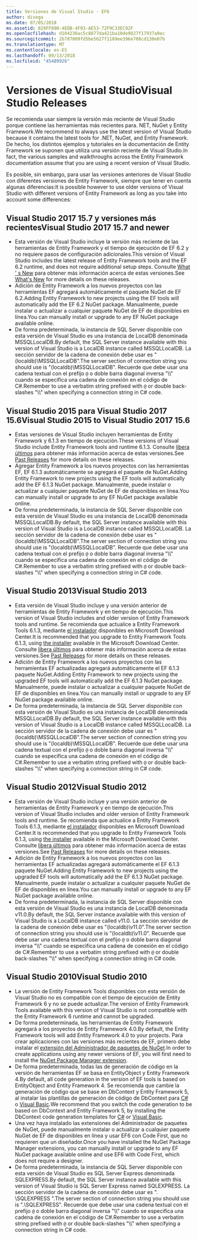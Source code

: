 ```yaml
---
title: Versiones de Visual Studio - EF6
author: divega
ms.date: 07/05/2018
ms.assetid: 028FF890-4EDB-4F03-AE53-72F9C33EC92F
ms.openlocfilehash: d104236ac5c8877da421ba10de9827f17937a9ec
ms.sourcegitcommit: 2b787009fd5be5627f1189ee396e708cd130e07b
ms.translationtype: MT
ms.contentlocale: es-ES
ms.lasthandoff: 09/13/2018
ms.locfileid: "45489926"
---
```

# <a name="visual-studio-releases"></a><span data-ttu-id="93b19-102">Versiones de Visual Studio</span><span class="sxs-lookup"><span data-stu-id="93b19-102">Visual Studio Releases</span></span>

<span data-ttu-id="93b19-103">Se recomienda usar siempre la versión más reciente de Visual Studio porque contiene las herramientas más recientes para. NET, NuGet y Entity Framework.</span><span class="sxs-lookup"><span data-stu-id="93b19-103">We recommend to always use the latest version of Visual Studio because it contains the latest tools for .NET, NuGet, and Entity Framework.</span></span>
<span data-ttu-id="93b19-104">De hecho, los distintos ejemplos y tutoriales en la documentación de Entity Framework se suponen que utiliza una versión reciente de Visual Studio.</span><span class="sxs-lookup"><span data-stu-id="93b19-104">In fact, the various samples and walkthroughs across the Entity Framework documentation assume that you are using a recent version of Visual Studio.</span></span>

<span data-ttu-id="93b19-105">Es posible, sin embargo, para usar las versiones anteriores de Visual Studio con diferentes versiones de Entity Framework, siempre que tener en cuenta algunas diferencias:</span><span class="sxs-lookup"><span data-stu-id="93b19-105">It is possible however to use older versions of Visual Studio with different versions of Entity Framework as long as you take into account some differences:</span></span>

## <a name="visual-studio-2017-157-and-newer"></a><span data-ttu-id="93b19-106">Visual Studio 2017 15.7 y versiones más recientes</span><span class="sxs-lookup"><span data-stu-id="93b19-106">Visual Studio 2017 15.7 and newer</span></span>

- <span data-ttu-id="93b19-107">Esta versión de Visual Studio incluye la versión más reciente de las herramientas de Entity Framework y el tiempo de ejecución de EF 6.2 y no requiere pasos de configuración adicionales.</span><span class="sxs-lookup"><span data-stu-id="93b19-107">This version of Visual Studio includes the latest release of Entity Framework tools and the EF 6.2 runtime, and does not require additional setup steps.</span></span>
<span data-ttu-id="93b19-108">Consulte [What ' s New](~/ef6/what-is-new/index.md) para obtener más información acerca de estas versiones.</span><span class="sxs-lookup"><span data-stu-id="93b19-108">See [What's New](~/ef6/what-is-new/index.md) for more details on these releases.</span></span>
- <span data-ttu-id="93b19-109">Adición de Entity Framework a los nuevos proyectos con las herramientas EF agregará automáticamente el paquete NuGet de EF 6.2.</span><span class="sxs-lookup"><span data-stu-id="93b19-109">Adding Entity Framework to new projects using the EF tools will automatically add the EF 6.2 NuGet package.</span></span>
<span data-ttu-id="93b19-110">Manualmente, puede instalar o actualizar a cualquier paquete NuGet de EF de disponibles en línea.</span><span class="sxs-lookup"><span data-stu-id="93b19-110">You can manually install or upgrade to any EF NuGet package available online.</span></span>
- <span data-ttu-id="93b19-111">De forma predeterminada, la instancia de SQL Server disponible con esta versión de Visual Studio es una instancia de LocalDB denominada MSSQLLocalDB.</span><span class="sxs-lookup"><span data-stu-id="93b19-111">By default, the SQL Server instance available with this version of Visual Studio is a LocalDB instance called MSSQLLocalDB.</span></span>
<span data-ttu-id="93b19-112">La sección servidor de la cadena de conexión debe usar es "(localdb)\\MSSQLLocalDB".</span><span class="sxs-lookup"><span data-stu-id="93b19-112">The server section of connection string you should use is "(localdb)\\MSSQLLocalDB".</span></span>
<span data-ttu-id="93b19-113">Recuerde que debe usar una cadena textual con el prefijo `@` o doble barra diagonal inversa "\\\\" cuando se especifica una cadena de conexión en el código de C#.</span><span class="sxs-lookup"><span data-stu-id="93b19-113">Remember to use a verbatim string prefixed with `@` or double back-slashes "\\\\" when specifying a connection string in C# code.</span></span>  


## <a name="visual-studio-2015-to-visual-studio-2017-156"></a><span data-ttu-id="93b19-114">Visual Studio 2015 para Visual Studio 2017 15.6</span><span class="sxs-lookup"><span data-stu-id="93b19-114">Visual Studio 2015 to Visual Studio 2017 15.6</span></span>

- <span data-ttu-id="93b19-115">Estas versiones de Visual Studio incluyen herramientas de Entity Framework y 6.1.3 en tiempo de ejecución.</span><span class="sxs-lookup"><span data-stu-id="93b19-115">These versions of Visual Studio include Entity Framework tools and runtime 6.1.3.</span></span>
<span data-ttu-id="93b19-116">Consulte [libera últimos](~/ef6/what-is-new/past-releases.md#ef-613) para obtener más información acerca de estas versiones.</span><span class="sxs-lookup"><span data-stu-id="93b19-116">See [Past Releases](~/ef6/what-is-new/past-releases.md#ef-613) for more details on these releases.</span></span>
- <span data-ttu-id="93b19-117">Agregar Entity Framework a los nuevos proyectos con las herramientas EF, EF 6.1.3 automáticamente se agregará el paquete de NuGet.</span><span class="sxs-lookup"><span data-stu-id="93b19-117">Adding Entity Framework to new projects using the EF tools will automatically add the EF 6.1.3 NuGet package.</span></span>
<span data-ttu-id="93b19-118">Manualmente, puede instalar o actualizar a cualquier paquete NuGet de EF de disponibles en línea.</span><span class="sxs-lookup"><span data-stu-id="93b19-118">You can manually install or upgrade to any EF NuGet package available online.</span></span>
- <span data-ttu-id="93b19-119">De forma predeterminada, la instancia de SQL Server disponible con esta versión de Visual Studio es una instancia de LocalDB denominada MSSQLLocalDB.</span><span class="sxs-lookup"><span data-stu-id="93b19-119">By default, the SQL Server instance available with this version of Visual Studio is a LocalDB instance called MSSQLLocalDB.</span></span>
<span data-ttu-id="93b19-120">La sección servidor de la cadena de conexión debe usar es "(localdb)\\MSSQLLocalDB".</span><span class="sxs-lookup"><span data-stu-id="93b19-120">The server section of connection string you should use is "(localdb)\\MSSQLLocalDB".</span></span>
<span data-ttu-id="93b19-121">Recuerde que debe usar una cadena textual con el prefijo `@` o doble barra diagonal inversa "\\\\" cuando se especifica una cadena de conexión en el código de C#.</span><span class="sxs-lookup"><span data-stu-id="93b19-121">Remember to use a verbatim string prefixed with `@` or double back-slashes "\\\\" when specifying a connection string in C# code.</span></span>  


## <a name="visual-studio-2013"></a><span data-ttu-id="93b19-122">Visual Studio 2013</span><span class="sxs-lookup"><span data-stu-id="93b19-122">Visual Studio 2013</span></span>
- <span data-ttu-id="93b19-123">Esta versión de Visual Studio incluye y una versión anterior de herramientas de Entity Framework y en tiempo de ejecución.</span><span class="sxs-lookup"><span data-stu-id="93b19-123">This version of Visual Studio includes and older version of Entity Framework tools and runtime.</span></span>
<span data-ttu-id="93b19-124">Se recomienda que actualice a Entity Framework Tools 6.1.3, mediante [el instalador](https://www.microsoft.com/en-us/download/details.aspx?id=40762) disponibles en Microsoft Download Center.</span><span class="sxs-lookup"><span data-stu-id="93b19-124">It is recommended that you upgrade to Entity Framework Tools 6.1.3, using [the installer](https://www.microsoft.com/en-us/download/details.aspx?id=40762) available in the Microsoft Download Center.</span></span>
<span data-ttu-id="93b19-125">Consulte [libera últimos](~/ef6/what-is-new/past-releases.md#ef-613) para obtener más información acerca de estas versiones.</span><span class="sxs-lookup"><span data-stu-id="93b19-125">See [Past Releases](~/ef6/what-is-new/past-releases.md#ef-613) for more details on these releases.</span></span>
- <span data-ttu-id="93b19-126">Adición de Entity Framework a los nuevos proyectos con las herramientas EF actualizadas agregará automáticamente el EF 6.1.3 paquete NuGet.</span><span class="sxs-lookup"><span data-stu-id="93b19-126">Adding Entity Framework to new projects using the upgraded EF tools will automatically add the EF 6.1.3 NuGet package.</span></span>
<span data-ttu-id="93b19-127">Manualmente, puede instalar o actualizar a cualquier paquete NuGet de EF de disponibles en línea.</span><span class="sxs-lookup"><span data-stu-id="93b19-127">You can manually install or upgrade to any EF NuGet package available online.</span></span>
- <span data-ttu-id="93b19-128">De forma predeterminada, la instancia de SQL Server disponible con esta versión de Visual Studio es una instancia de LocalDB denominada MSSQLLocalDB.</span><span class="sxs-lookup"><span data-stu-id="93b19-128">By default, the SQL Server instance available with this version of Visual Studio is a LocalDB instance called MSSQLLocalDB.</span></span>
<span data-ttu-id="93b19-129">La sección servidor de la cadena de conexión debe usar es "(localdb)\\MSSQLLocalDB".</span><span class="sxs-lookup"><span data-stu-id="93b19-129">The server section of connection string you should use is "(localdb)\\MSSQLLocalDB".</span></span>
<span data-ttu-id="93b19-130">Recuerde que debe usar una cadena textual con el prefijo `@` o doble barra diagonal inversa "\\\\" cuando se especifica una cadena de conexión en el código de C#.</span><span class="sxs-lookup"><span data-stu-id="93b19-130">Remember to use a verbatim string prefixed with `@` or double back-slashes "\\\\" when specifying a connection string in C# code.</span></span>  

## <a name="visual-studio-2012"></a><span data-ttu-id="93b19-131">Visual Studio 2012</span><span class="sxs-lookup"><span data-stu-id="93b19-131">Visual Studio 2012</span></span>

- <span data-ttu-id="93b19-132">Esta versión de Visual Studio incluye y una versión anterior de herramientas de Entity Framework y en tiempo de ejecución.</span><span class="sxs-lookup"><span data-stu-id="93b19-132">This version of Visual Studio includes and older version of Entity Framework tools and runtime.</span></span>
<span data-ttu-id="93b19-133">Se recomienda que actualice a Entity Framework Tools 6.1.3, mediante [el instalador](https://www.microsoft.com/en-us/download/details.aspx?id=40762) disponibles en Microsoft Download Center.</span><span class="sxs-lookup"><span data-stu-id="93b19-133">It is recommended that you upgrade to Entity Framework Tools 6.1.3, using [the installer](https://www.microsoft.com/en-us/download/details.aspx?id=40762) available in the Microsoft Download Center.</span></span>
<span data-ttu-id="93b19-134">Consulte [libera últimos](~/ef6/what-is-new/past-releases.md#ef-613) para obtener más información acerca de estas versiones.</span><span class="sxs-lookup"><span data-stu-id="93b19-134">See [Past Releases](~/ef6/what-is-new/past-releases.md#ef-613) for more details on these releases.</span></span>
- <span data-ttu-id="93b19-135">Adición de Entity Framework a los nuevos proyectos con las herramientas EF actualizadas agregará automáticamente el EF 6.1.3 paquete NuGet.</span><span class="sxs-lookup"><span data-stu-id="93b19-135">Adding Entity Framework to new projects using the upgraded EF tools will automatically add the EF 6.1.3 NuGet package.</span></span>
<span data-ttu-id="93b19-136">Manualmente, puede instalar o actualizar a cualquier paquete NuGet de EF de disponibles en línea.</span><span class="sxs-lookup"><span data-stu-id="93b19-136">You can manually install or upgrade to any EF NuGet package available online.</span></span>
- <span data-ttu-id="93b19-137">De forma predeterminada, la instancia de SQL Server disponible con esta versión de Visual Studio es una instancia de LocalDB denominada v11.0.</span><span class="sxs-lookup"><span data-stu-id="93b19-137">By default, the SQL Server instance available with this version of Visual Studio is a LocalDB instance called v11.0.</span></span>
<span data-ttu-id="93b19-138">La sección servidor de la cadena de conexión debe usar es "(localdb)\\v11.0".</span><span class="sxs-lookup"><span data-stu-id="93b19-138">The server section of connection string you should use is "(localdb)\\v11.0".</span></span>
<span data-ttu-id="93b19-139">Recuerde que debe usar una cadena textual con el prefijo `@` o doble barra diagonal inversa "\\\\" cuando se especifica una cadena de conexión en el código de C#.</span><span class="sxs-lookup"><span data-stu-id="93b19-139">Remember to use a verbatim string prefixed with `@` or double back-slashes "\\\\" when specifying a connection string in C# code.</span></span>  

## <a name="visual-studio-2010"></a><span data-ttu-id="93b19-140">Visual Studio 2010</span><span class="sxs-lookup"><span data-stu-id="93b19-140">Visual Studio 2010</span></span>

- <span data-ttu-id="93b19-141">La versión de Entity Framework Tools disponibles con esta versión de Visual Studio no es compatible con el tiempo de ejecución de Entity Framework 6 y no se puede actualizar.</span><span class="sxs-lookup"><span data-stu-id="93b19-141">The version of Entity Framework Tools available with this version of Visual Studio is not compatible with the Entity Framework 6 runtime and cannot be upgraded.</span></span>
- <span data-ttu-id="93b19-142">De forma predeterminada, las herramientas de Entity Framework agregará a los proyectos de Entity Framework 4.0.</span><span class="sxs-lookup"><span data-stu-id="93b19-142">By default, the Entity Framework tools will add Entity Framework 4.0 to your projects.</span></span>
<span data-ttu-id="93b19-143">Para crear aplicaciones con las versiones más recientes de EF, primero debe instalar el [extensión del Administrador de paquetes de NuGet](https://marketplace.visualstudio.com/items?itemName=NuGetTeam.NuGetPackageManager).</span><span class="sxs-lookup"><span data-stu-id="93b19-143">In order to create applications using any newer versions of EF, you will first need to install the [NuGet Package Manager extension](https://marketplace.visualstudio.com/items?itemName=NuGetTeam.NuGetPackageManager).</span></span>
- <span data-ttu-id="93b19-144">De forma predeterminada, todas las de generación de código en la versión de herramientas EF se basa en EntityObject y Entity Framework 4.</span><span class="sxs-lookup"><span data-stu-id="93b19-144">By default, all code generation in the version of EF tools is based on EntityObject and Entity Framework 4.</span></span>
<span data-ttu-id="93b19-145">Se recomienda que cambie la generación de código que se base en DbContext y Entity Framework 5, al instalar las plantillas de generación de código de DbContext para [C#](https://marketplace.visualstudio.com/items?itemName=EntityFrameworkTeam.EF5xDbContextGeneratorforC) o [Visual Basic](https://marketplace.visualstudio.com/items?itemName=EntityFrameworkTeam.EF5xDbContextGeneratorforVBNET).</span><span class="sxs-lookup"><span data-stu-id="93b19-145">We recommend that you switch the code generation to be based on DbContext and Entity Framework 5, by installing the DbContext code generation templates for [C#](https://marketplace.visualstudio.com/items?itemName=EntityFrameworkTeam.EF5xDbContextGeneratorforC) or [Visual Basic](https://marketplace.visualstudio.com/items?itemName=EntityFrameworkTeam.EF5xDbContextGeneratorforVBNET).</span></span>
- <span data-ttu-id="93b19-146">Una vez haya instalado las extensiones del Administrador de paquetes de NuGet, puede manualmente instalar o actualizar a cualquier paquete NuGet de EF de disponibles en línea y usar EF6 con Code First, que no requieren que un diseñador.</span><span class="sxs-lookup"><span data-stu-id="93b19-146">Once you have installed the NuGet Package Manager extensions, you can manually install or upgrade to any EF NuGet package available online and use EF6 with Code First, which does not require a designer.</span></span>
- <span data-ttu-id="93b19-147">De forma predeterminada, la instancia de SQL Server disponible con esta versión de Visual Studio es SQL Server Express denominada SQLEXPRESS.</span><span class="sxs-lookup"><span data-stu-id="93b19-147">By default, the SQL Server instance available with this version of Visual Studio is SQL Server Express named SQLEXPRESS.</span></span>
<span data-ttu-id="93b19-148">La sección servidor de la cadena de conexión debe usar es ". \\SQLEXPRESS ".</span><span class="sxs-lookup"><span data-stu-id="93b19-148">The server section of connection string you should use is ".\\SQLEXPRESS".</span></span>
<span data-ttu-id="93b19-149">Recuerde que debe usar una cadena textual con el prefijo `@` o doble barra diagonal inversa "\\\\" cuando se especifica una cadena de conexión en el código de C#.</span><span class="sxs-lookup"><span data-stu-id="93b19-149">Remember to use a verbatim string prefixed with `@` or double back-slashes "\\\\" when specifying a connection string in C# code.</span></span>
